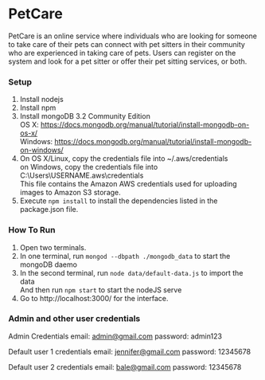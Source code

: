 # PetCare
PetCare is an online service where individuals who are looking for someone to take care of their pets can connect with pet sitters in their community who are experienced in taking care of pets. Users can register on the system and look for a pet sitter or offer their pet sitting services, or both.

### Setup
1. Install nodejs
2. Install npm
3. Install mongoDB 3.2 Community Edition   
    OS X: 		https://docs.mongodb.org/manual/tutorial/install-mongodb-on-os-x/   
    Windows:	https://docs.mongodb.org/manual/tutorial/install-mongodb-on-windows/
4. On OS X/Linux, copy the credentials file into ~/.aws/credentials                  
    on Windows, copy the credentials file into C:\Users\USERNAME\.aws\credentials   
    This file contains the Amazon AWS credentials used for uploading images to Amazon S3 storage.
5. Execute `npm install` to install the dependencies listed in the package.json file.

### How To Run
1. Open two terminals.
2. In one terminal, run `mongod --dbpath ./mongodb_data` to start the mongoDB daemo
3. In the second terminal, run `node data/default-data.js` to import the data    
    And then run `npm start` to start the nodeJS serve
4. Go to http://localhost:3000/ for the interface.


### Admin and other user credentials

Admin Credentials
	email: 		admin@gmail.com
	password:	admin123

Default user 1 credentials
	email:		jennifer@gmail.com
	password:	12345678

Default user 2 credentials
	email:		bale@gmail.com
	password:	12345678
